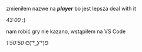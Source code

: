 zmieniłem nazwe na ***player*** bo jest lepsza deal with it

*43:00*
:)

nam robić gry nie kazano, wstąpiłem na VS Code

*1:50:50* 
ᕦ( ͡° ͜ʖ ͡°)ᕤ
